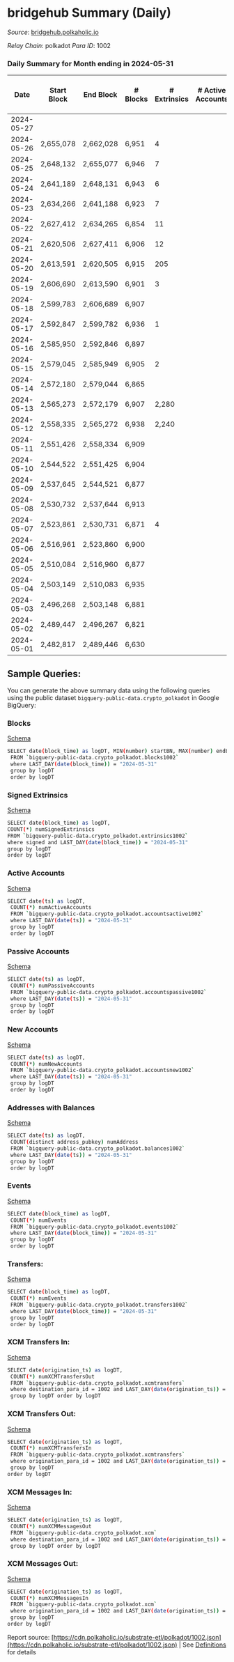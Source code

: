 # bridgehub Summary (Daily)

_Source_: [bridgehub.polkaholic.io](https://bridgehub.polkaholic.io)

*Relay Chain*: polkadot
*Para ID*: 1002



### Daily Summary for Month ending in 2024-05-31


| Date    | Start Block | End Block | # Blocks | # Extrinsics | # Active Accounts | # Passive Accounts | # New Accounts | # Addresses | # Events  | # Transfers ($USD) | # XCM Transfers In ($USD) | # XCM Transfers Out ($USD) | # XCM In | # XCM Out | Issues |
|---------|-------------|-----------|----------|--------------|-------------------|--------------------|----------------|-------------|-----------|--------------------|---------------------------|----------------------------|----------|-----------|--------|
| 2024-05-27 |  |  |  |  |  |  |  |  |  |   |   |   |  |  |  |
| 2024-05-26 | 2,655,078 | 2,662,028 | 6,951 | 4 |  |  |  | 41 | 13,925 |   |   |   |  |  |  |
| 2024-05-25 | 2,648,132 | 2,655,077 | 6,946 | 7 |  |  |  | 41 | 13,931 |   |   |   |  |  |  |
| 2024-05-24 | 2,641,189 | 2,648,131 | 6,943 | 6 |  |  |  | 41 | 13,953 | 26  |   |   |  |  |  |
| 2024-05-23 | 2,634,266 | 2,641,188 | 6,923 | 7 |  |  |  | 40 | 13,885 |   |   |   |  |  |  |
| 2024-05-22 | 2,627,412 | 2,634,265 | 6,854 | 11 |  |  |  | 40 | 13,910 | 115  |   |   |  |  |  |
| 2024-05-21 | 2,620,506 | 2,627,411 | 6,906 | 12 |  |  |  | 40 | 14,003 | 104  |   |   |  |  |  |
| 2024-05-20 | 2,613,591 | 2,620,505 | 6,915 | 205 |  |  |  | 40 | 14,981 | 81  |   |   |  |  |  |
| 2024-05-19 | 2,606,690 | 2,613,590 | 6,901 | 3 |  |  |  | 40 | 13,861 | 32  |   |   |  |  |  |
| 2024-05-18 | 2,599,783 | 2,606,689 | 6,907 |  |  |  |  | 40 | 13,854 | 26  |   |   |  |  |  |
| 2024-05-17 | 2,592,847 | 2,599,782 | 6,936 | 1 |  |  |  | 40 | 13,913 | 26  |   |   |  |  |  |
| 2024-05-16 | 2,585,950 | 2,592,846 | 6,897 |  |  |  |  | 40 | 13,830 | 27  |   |   |  |  |  |
| 2024-05-15 | 2,579,045 | 2,585,949 | 6,905 | 2 |  |  |  | 40 | 13,903 | 61  |   |   |  |  |  |
| 2024-05-14 | 2,572,180 | 2,579,044 | 6,865 |  |  |  |  | 38 | 13,734 |   |   |   |  |  |  |
| 2024-05-13 | 2,565,273 | 2,572,179 | 6,907 | 2,280 |  |  |  | 38 | 60,388 | 3,061  |   |   |  |  |  |
| 2024-05-12 | 2,558,335 | 2,565,272 | 6,938 | 2,240 |  |  |  | 38 | 62,001 | 1,165  |   |   |  |  |  |
| 2024-05-11 | 2,551,426 | 2,558,334 | 6,909 |  |  |  |  | 37 | 13,822 |   |   |   |  |  |  |
| 2024-05-10 | 2,544,522 | 2,551,425 | 6,904 |  |  |  |  | 37 | 13,812 |   |   |   |  |  |  |
| 2024-05-09 | 2,537,645 | 2,544,521 | 6,877 |  |  |  |  | 37 | 13,758 |   |   |   |  |  |  |
| 2024-05-08 | 2,530,732 | 2,537,644 | 6,913 |  |  |  |  | 37 | 13,830 |   |   |   |  |  |  |
| 2024-05-07 | 2,523,861 | 2,530,731 | 6,871 | 4 |  |  |  | 37 | 13,823 | 55  |   |   |  |  |  |
| 2024-05-06 | 2,516,961 | 2,523,860 | 6,900 |  |  |  |  | 36 | 13,804 |   |   |   |  |  |  |
| 2024-05-05 | 2,510,084 | 2,516,960 | 6,877 |  |  |  |  | 36 | 13,758 |   |   |   |  |  |  |
| 2024-05-04 | 2,503,149 | 2,510,083 | 6,935 |  |  |  |  | 36 | 13,908 | 26  |   |   |  |  |  |
| 2024-05-03 | 2,496,268 | 2,503,148 | 6,881 |  |  |  |  | 37 | 13,766 |   |   |   |  |  |  |
| 2024-05-02 | 2,489,447 | 2,496,267 | 6,821 |  |  |  |  | 37 | 13,645 |   |   |   |  |  |  |
| 2024-05-01 | 2,482,817 | 2,489,446 | 6,630 |  |  |  |  | 36 | 13,264 |   |   |   |  |  |  |

## Sample Queries:
You can generate the above summary data using the following queries using the public dataset `bigquery-public-data.crypto_polkadot` in Google BigQuery:


### Blocks 

[Schema](https://github.com/colorfulnotion/substrate-etl/blob/main/schema/blocks.json)

```bash
SELECT date(block_time) as logDT, MIN(number) startBN, MAX(number) endBN, COUNT(*) numBlocks 
 FROM `bigquery-public-data.crypto_polkadot.blocks1002`  
 where LAST_DAY(date(block_time)) = "2024-05-31" 
 group by logDT 
 order by logDT
```

### Signed Extrinsics 

[Schema](https://github.com/colorfulnotion/substrate-etl/blob/main/schema/extrinsics.json)

```bash
SELECT date(block_time) as logDT, 
COUNT(*) numSignedExtrinsics 
FROM `bigquery-public-data.crypto_polkadot.extrinsics1002`  
where signed and LAST_DAY(date(block_time)) = "2024-05-31" 
group by logDT 
order by logDT
```

### Active Accounts 

[Schema](https://github.com/colorfulnotion/substrate-etl/blob/main/schema/accountsactive.json)

```bash
SELECT date(ts) as logDT, 
 COUNT(*) numActiveAccounts 
 FROM `bigquery-public-data.crypto_polkadot.accountsactive1002` 
 where LAST_DAY(date(ts)) = "2024-05-31" 
 group by logDT 
 order by logDT
```

### Passive Accounts 

[Schema](https://github.com/colorfulnotion/substrate-etl/blob/main/schema/accountspassive.json)

```bash
SELECT date(ts) as logDT, 
 COUNT(*) numPassiveAccounts 
 FROM `bigquery-public-data.crypto_polkadot.accountspassive1002` 
 where LAST_DAY(date(ts)) = "2024-05-31" 
 group by logDT 
 order by logDT
```

### New Accounts 

[Schema](https://github.com/colorfulnotion/substrate-etl/blob/main/schema/accountsnew.json)

```bash
SELECT date(ts) as logDT, 
 COUNT(*) numNewAccounts 
 FROM `bigquery-public-data.crypto_polkadot.accountsnew1002` 
 where LAST_DAY(date(ts)) = "2024-05-31" 
 group by logDT
 order by logDT
```

### Addresses with Balances 

[Schema](https://github.com/colorfulnotion/substrate-etl/blob/main/schema/balances.json)

```bash
SELECT date(ts) as logDT,
 COUNT(distinct address_pubkey) numAddress 
 FROM `bigquery-public-data.crypto_polkadot.balances1002` 
 where LAST_DAY(date(ts)) = "2024-05-31" 
 group by logDT 
 order by logDT
```

### Events 

[Schema](https://github.com/colorfulnotion/substrate-etl/blob/main/schema/events.json)

```bash
SELECT date(block_time) as logDT, 
 COUNT(*) numEvents 
 FROM `bigquery-public-data.crypto_polkadot.events1002` 
 where LAST_DAY(date(block_time)) = "2024-05-31" 
 group by logDT 
 order by logDT
```

### Transfers:

[Schema](https://github.com/colorfulnotion/substrate-etl/blob/main/schema/transfers.json)

```bash
SELECT date(block_time) as logDT, 
 COUNT(*) numEvents 
 FROM `bigquery-public-data.crypto_polkadot.transfers1002` 
 where LAST_DAY(date(block_time)) = "2024-05-31" 
 group by logDT 
 order by logDT
```

### XCM Transfers In: 

[Schema](https://github.com/colorfulnotion/substrate-etl/blob/main/schema/xcmtransfers.json)

```bash
SELECT date(origination_ts) as logDT, 
 COUNT(*) numXCMTransfersOut 
 FROM `bigquery-public-data.crypto_polkadot.xcmtransfers` 
 where destination_para_id = 1002 and LAST_DAY(date(origination_ts)) = "2024-05-31" 
 group by logDT order by logDT
```

### XCM Transfers Out: 

[Schema](https://github.com/colorfulnotion/substrate-etl/blob/main/schema/xcmtransfers.json)

```bash
SELECT date(origination_ts) as logDT, 
 COUNT(*) numXCMTransfersIn 
 FROM `bigquery-public-data.crypto_polkadot.xcmtransfers` 
 where origination_para_id = 1002 and LAST_DAY(date(origination_ts)) = "2024-05-31" 
 group by logDT 
order by logDT
```

### XCM Messages In: 

[Schema](https://github.com/colorfulnotion/substrate-etl/blob/main/schema/xcm.json)

```bash
SELECT date(origination_ts) as logDT, 
 COUNT(*) numXCMMessagesOut 
 FROM `bigquery-public-data.crypto_polkadot.xcm` 
 where destination_para_id = 1002 and LAST_DAY(date(origination_ts)) = "2024-05-31" 
 group by logDT order by logDT
```

### XCM Messages Out: 

[Schema](https://github.com/colorfulnotion/substrate-etl/blob/main/schema/xcm.json)

```bash
SELECT date(origination_ts) as logDT, 
 COUNT(*) numXCMMessagesIn 
 FROM `bigquery-public-data.crypto_polkadot.xcm` 
 where origination_para_id = 1002 and LAST_DAY(date(origination_ts)) = "2024-05-31" 
 group by logDT 
order by logDT
```


Report source: [https://cdn.polkaholic.io/substrate-etl/polkadot/1002.json](https://cdn.polkaholic.io/substrate-etl/polkadot/1002.json) | See [Definitions](/DEFINITIONS.md) for details
